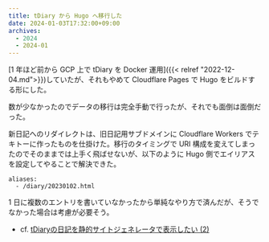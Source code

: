 ```yaml
---
title: tDiary から Hugo へ移行した
date: 2024-01-03T17:32:00+09:00
archives:
  - 2024
  - 2024-01
---
```

[1 年ほど前から GCP 上で tDiary を Docker 運用]({{< relref "2022-12-04.md">}})していたが、それもやめて Cloudflare Pages で Hugo をビルドする形にした。

数が少なかったのでデータの移行は完全手動で行ったが、それでも面倒は面倒だった。

新日記へのリダイレクトは、旧日記用サブドメインに Cloudflare Workers でテキトーに作ったものを仕掛けた。移行のタイミングで URI 構成を変えてしまったのでそのままでは上手く飛ばせないが、以下のように Hugo 側でエイリアスを設定してやることで解決できた。

```
aliases:
  - /diary/20230102.html
```

1 日に複数のエントリを書いていなかったから単純なやり方で済んだが、そうでなかった場合は考慮が必要そう。

* cf. [tDiaryの日記を静的サイトジェネレータで表示したい (2)](https://www.machu.jp/posts/20220409/p01/)
